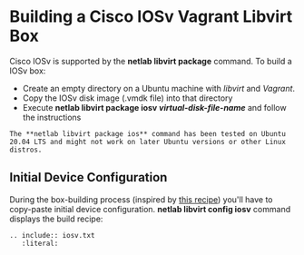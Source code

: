 # Building a Cisco IOSv Vagrant Libvirt Box

Cisco IOSv is supported by the **netlab libvirt package** command. To build a IOSv box:

* Create an empty directory on a Ubuntu machine with *libvirt* and *Vagrant*.
* Copy the IOSv disk image (.vmdk file) into that directory
* Execute **netlab libvirt package iosv _virtual-disk-file-name_** and follow the instructions

```{warning}
The **‌netlab libvirt package ios** command has been tested on Ubuntu 20.04 LTS and might not work on later Ubuntu versions or other Linux distros.
```

## Initial Device Configuration

During the box-building process (inspired by [this recipe](https://codingpackets.com/blog/cisco-iosv-vagrant-libvirt-box-install/)) you'll have to copy-paste initial device configuration. **netlab libvirt config iosv** command displays the build recipe:

```{eval-rst}
.. include:: iosv.txt
   :literal:
```
